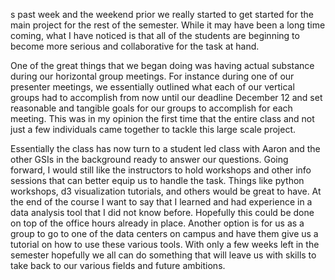 s past week and the weekend prior we really started to get started for the main project for the rest of the semester. While it may have been a long time coming, what I have noticed is that all of the students are beginning to become more serious and collaborative for the task at hand.

One of the great things that we began doing was having actual substance during our horizontal group meetings. For instance during one of our presenter meetings, we essentially outlined what each of our vertical groups had to accomplish from now until our deadline December 12 and set reasonable and tangible goals for our groups to accomplish for each meeting. This was  in my opinion the first time that the entire class and not just a few individuals came together to tackle this large scale project.

Essentially the class has now turn to a student led class with Aaron and the other GSIs in the background ready to answer our questions. Going forward, I would still like the instructors to hold workshops and other info sessions that can better equip us to handle the task. Things like python workshops, d3 visualization tutorials, and others would be great to have. At the end of the course I want to say that I learned and had experience in a data analysis tool that I did not know before. Hopefully this could be done on top of the office hours already in place. Another option is for us as a group to go to one of the data centers on campus and have them give us a tutorial on how to use these various tools. With only a few weeks left in the semester hopefully we all can do something that will leave us with skills to take back to our various fields and future ambitions.
